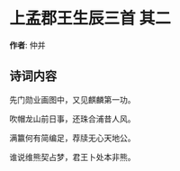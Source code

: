 # 上孟郡王生辰三首  其二

**作者**: 仲并

## 诗词内容

先门勋业画图中，又见麒麟第一功。

吹帽龙山前日事，还珠合浦昔人风。

满籝何有简编足，荐牍无心天地公。

谁说维熊契占梦，君王卜处本非熊。

